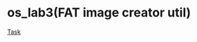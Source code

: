 # os_lab3(FAT image creator util)
[Task](https://github.com/fedos3d/os_lab3/blob/main/Lab3%20%D0%9F%D1%80%D0%BE%D0%B4%D0%B2%D0%B8%D0%BD%D1%83%D1%82%D0%B0%D1%8F.pdf)
